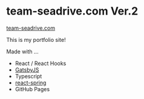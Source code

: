 # team-seadrive.com Ver.2

[team-seadrive.com](https://team-seadrive.com/)

This is my portfolio site!

Made with ...
+ React / React Hooks
+ [GatsbyJS](https://www.gatsbyjs.org/)
+ Typescript
+ [react-spring](https://www.react-spring.io/)
+ GitHub Pages
